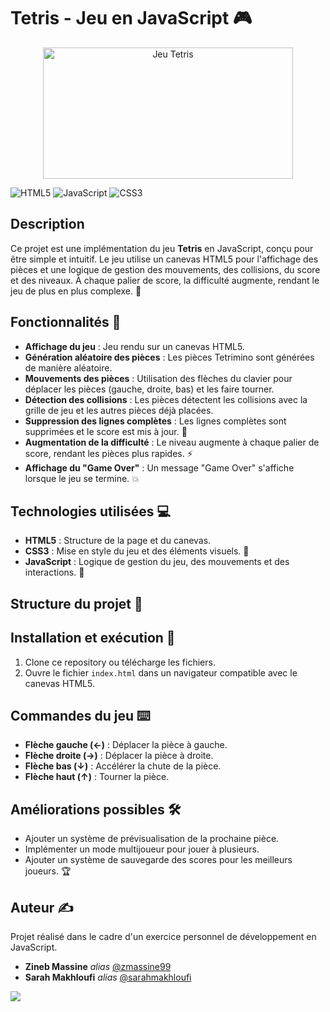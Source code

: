 # Tetris - Jeu en JavaScript 🎮
<div align="center">
    <img src="https://upload.wikimedia.org/wikipedia/commons/4/46/Tetris_logo.png" alt="Jeu Tetris" style="max-width: 80%;" width="400" height="210">
</div>


![HTML5](https://img.shields.io/badge/html5-%23E34F26.svg?logo=html5&logoColor=white) ![JavaScript](https://img.shields.io/badge/javascript-%23323330.svg?logo=javascript&logoColor=%23F7DF1E) ![CSS3](https://img.shields.io/badge/css3-%231572B6.svg?logo=css3&logoColor=white)

## Description

Ce projet est une implémentation du jeu **Tetris** en JavaScript, conçu pour être simple et intuitif. Le jeu utilise un canevas HTML5 pour l'affichage des pièces et une logique de gestion des mouvements, des collisions, du score et des niveaux. À chaque palier de score, la difficulté augmente, rendant le jeu de plus en plus complexe. 🚀

## Fonctionnalités 🌟

- **Affichage du jeu** : Jeu rendu sur un canevas HTML5.
- **Génération aléatoire des pièces** : Les pièces Tetrimino sont générées de manière aléatoire.
- **Mouvements des pièces** : Utilisation des flèches du clavier pour déplacer les pièces (gauche, droite, bas) et les faire tourner.
- **Détection des collisions** : Les pièces détectent les collisions avec la grille de jeu et les autres pièces déjà placées.
- **Suppression des lignes complètes** : Les lignes complètes sont supprimées et le score est mis à jour. 🧩
- **Augmentation de la difficulté** : Le niveau augmente à chaque palier de score, rendant les pièces plus rapides. ⚡
- **Affichage du "Game Over"** : Un message "Game Over" s'affiche lorsque le jeu se termine. 💥

## Technologies utilisées 💻

- **HTML5** : Structure de la page et du canevas.
- **CSS3** : Mise en style du jeu et des éléments visuels. 🎨
- **JavaScript** : Logique de gestion du jeu, des mouvements et des interactions. 🔧

## Structure du projet 📂



## Installation et exécution 🚀

1. Clone ce repository ou télécharge les fichiers.
2. Ouvre le fichier `index.html` dans un navigateur compatible avec le canevas HTML5.

## Commandes du jeu ⌨️

- **Flèche gauche (←)** : Déplacer la pièce à gauche.
- **Flèche droite (→)** : Déplacer la pièce à droite.
- **Flèche bas (↓)** : Accélérer la chute de la pièce.
- **Flèche haut (↑)** : Tourner la pièce.

## Améliorations possibles 🛠️

- Ajouter un système de prévisualisation de la prochaine pièce.
- Implémenter un mode multijoueur pour jouer à plusieurs.
- Ajouter un système de sauvegarde des scores pour les meilleurs joueurs. 🏆

## Auteur ✍️

Projet réalisé dans le cadre d'un exercice personnel de développement en JavaScript.
* **Zineb Massine** _alias_ [@zmassine99](https://github.com/zmassine99)
* **Sarah Makhloufi** _alias_ [@sarahmakhloufi](https://github.com/SarahMakhloufi)

[![](https://img.shields.io/badge/back%20to%20top-%E2%86%A9-blue)](#Description)

